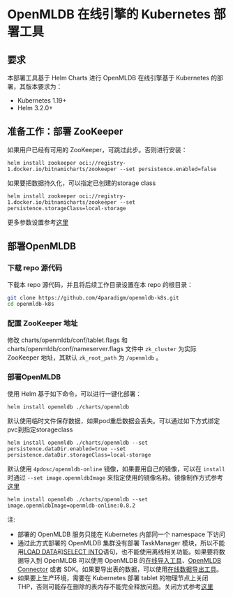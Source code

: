 # OpenMLDB 在线引擎的 Kubernetes 部署工具
## 要求
本部署工具基于 Helm Charts 进行 OpenMLDB 在线引擎基于 Kubernetes 的部署，其版本要求为：
- Kubernetes 1.19+
- Helm 3.2.0+

## 准备工作：部署 ZooKeeper
如果用户已经有可用的 ZooKeeper，可跳过此步。否则进行安装：
```
helm install zookeeper oci://registry-1.docker.io/bitnamicharts/zookeeper --set persistence.enabled=false
```
如果要把数据持久化，可以指定已创建的storage class
```
helm install zookeeper oci://registry-1.docker.io/bitnamicharts/zookeeper --set persistence.storageClass=local-storage
```
更多参数设置参考[这里](https://github.com/bitnami/charts/tree/main/bitnami/zookeeper)

## 部署OpenMLDB

### 下载 repo 源代码

下载本 repo 源代码，并且将后续工作目录设置在本 repo 的根目录：

```bash
git clone https://github.com/4paradigm/openmldb-k8s.git
cd openmldb-k8s
```

### 配置 ZooKeeper 地址

修改 charts/openmldb/conf/tablet.flags 和 charts/openmldb/conf/nameserver.flags 文件中 `zk_cluster` 为实际 ZooKeeper 地址，其默认 `zk_root_path` 为 `/openmldb` 。

### 部署OpenMLDB
使用 Helm 基于如下命令，可以进行一键化部署：
```
helm install openmldb ./charts/openmldb
```
默认使用临时文件保存数据，如果pod重启数据会丢失。可以通过如下方式绑定pvc到指定storageclass
```
helm install openmldb ./charts/openmldb --set persistence.dataDir.enabled=true --set  persistence.dataDir.storageClass=local-storage
```

默认使用 `4pdosc/openmldb-online` 镜像，如果要用自己的镜像，可以在 `install` 时通过 `--set image.openmldbImage` 来指定使用的镜像名称。镜像制作方式参考[这里](./docker/README.md)
```
helm install openmldb ./charts/openmldb --set image.openmldbImage=openmldb-online:0.8.2
```
注:  
- 部署的 OpenMLDB 服务只能在 Kubernetes 内部同一个 namespace 下访问
- 通过此方式部署的 OpenMLDB 集群没有部署 TaskManager 模块，所以不能用[LOAD DATA](https://openmldb.ai/docs/zh/main/openmldb_sql/dml/LOAD_DATA_STATEMENT.html)和[SELECT INTO](https://openmldb.ai/docs/zh/main/openmldb_sql/dql/SELECT_INTO_STATEMENT.html)语句，也不能使用离线相关功能。如果要将数据导入到 OpenMLDB 可以使用 OpenMLDB 的[在线导入工具](https://openmldb.ai/docs/zh/main/tutorial/data_import.html)、[OpenMLDB Connector](https://openmldb.ai/docs/zh/main/integration/online_datasources/index.html) 或者 SDK。如果要导出表的数据，可以使用[在线数据导出工具](https://openmldb.ai/docs/zh/main/tutorial/data_export.html)。
- 如果要上生产环境，需要在 Kubernetes 部署 tablet 的物理节点上关闭 THP，否则可能存在删除的表内存不能完全释放问题。关闭方式参考[这里](https://openmldb.ai/docs/zh/main/deploy/install_deploy.html#thp-transparent-huge-pages)
